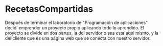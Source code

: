 # RecetasCompartidas
Después de terminar el laboratorio de "Programación de aplicaciones" decidí emprender un proyecto propio aplicando todo lo aprendido.
El proyecto se divide en dos partes, la del servidor o sea esta aqui mismo, y la del cliente que es una página web que se conecta con nuestro servidor.
